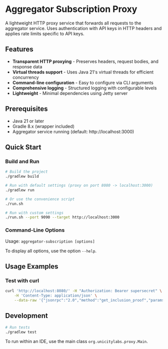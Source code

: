 # Aggregator Subscription Proxy

A lightweight HTTP proxy service that forwards all requests to the aggregator service. Uses authentication with API keys in HTTP headers and applies rate limits specific to API keys.

## Features

- **Transparent HTTP proxying** - Preserves headers, request bodies, and response data
- **Virtual threads support** - Uses Java 21's virtual threads for efficient concurrency
- **Command-line configuration** - Easy to configure via CLI arguments
- **Comprehensive logging** - Structured logging with configurable levels
- **Lightweight** - Minimal dependencies using Jetty server

## Prerequisites

- Java 21 or later
- Gradle 8.x (wrapper included)
- Aggregator service running (default: http://localhost:3000)

## Quick Start

### Build and Run

```bash
# Build the project
./gradlew build

# Run with default settings (proxy on port 8080 -> localhost:3000)
./gradlew run

# Or use the convenience script
./run.sh

# Run with custom settings
./run.sh --port 9090 --target http://localhost:3000
```

### Command-Line Options

Usage: ```aggregator-subscription [options]```

To display all options, use the option ```--help```.

## Usage Examples

### Test with curl

```bash
curl 'http://localhost:8080/' -H "Authorization: Bearer supersecret" \
    -H 'Content-Type: application/json' \
    --data-raw '{"jsonrpc":"2.0","method":"get_inclusion_proof","params":{"requestId":"0000981012b1c865f65d3d5523819cb34fa2c6827e792efd4579b4927144eb243122"},"id":1}'
```

## Development

```bash
# Run tests
./gradlew test

```
To run within an IDE, use the main class ```org.unicitylabs.proxy.Main```.

